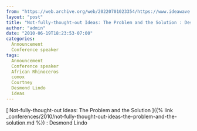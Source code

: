 ```yaml
---
from: "https://web.archive.org/web/20220701023354/https://www.ideawave.ca/not-fully-thought-out-ideas-the-problem-and-the-solution-desmond-lindo/"
layout: "post"
title: "Not-fully-thought-out Ideas: The Problem and the Solution : Desmond Lindo"
author: "admin"
date: "2010-06-19T18:23:53-07:00"
categories:
  Announcement
  Conference speaker
tags: 
  Announcement
  Conference speaker
  African Rhinoceros
  comox
  Courtney
  Desmond Lindo
  ideas
---
```


[ Not-fully-thought-out Ideas: The Problem and the Solution ]({% link _conferences/2010/not-fully-thought-out-ideas-the-problem-and-the-solution.md %}) : Desmond Lindo
